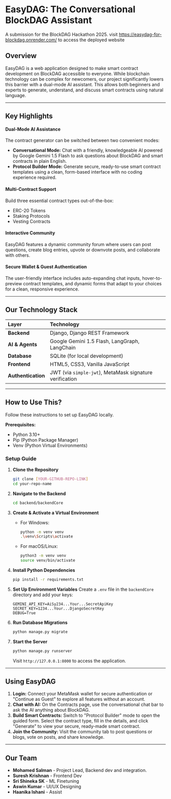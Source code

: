 # EasyDAG: The Conversational BlockDAG Assistant

A submission for the BlockDAG Hackathon 2025.
visit https://easydag-for-blockdag.onrender.com/ to access the deployed website

## Overview

EasyDAG is a web application designed to make smart contract development on BlockDAG accessible to everyone. While blockchain technology can be complex for newcomers, our project significantly lowers this barrier with a dual-mode AI assistant. This allows both beginners and experts to generate, understand, and discuss smart contracts using natural language. 

---

## Key Highlights

#### Dual-Mode AI Assistance 
The contract generator can be switched between two convenient modes: 
* **Conversational Mode:** Chat with a friendly, knowledgeable AI powered by Google Gemini 1.5 Flash to ask questions about BlockDAG and smart contracts in plain English. 
* **Protocol Builder Mode:** Generate secure, ready-to-use smart contract templates using a clean, form-based interface with no coding experience required. 

#### Multi-Contract Support 
Build three essential contract types out-of-the-box: 
* ERC-20 Tokens 
* Staking Protocols 
* Vesting Contracts 

#### Interactive Community 
EasyDAG features a dynamic community forum where users can post questions, create blog entries, upvote or downvote posts, and collaborate with others.

#### Secure Wallet & Guest Authentication 
The user-friendly interface includes auto-expanding chat inputs, hover-to-preview contract templates, and dynamic forms that adapt to your choices for a clean, responsive experience.

---

## Our Technology Stack 

| Layer | Technology |
| :--- | :--- |
| **Backend** | Django, Django REST Framework |
| **AI & Agents**| Google Gemini 1.5 Flash, LangGraph, LangChain |
| **Database** | SQLite (for local development) |
| **Frontend** | HTML5, CSS3, Vanilla JavaScript |
| **Authentication**| JWT (via `simple-jwt`), MetaMask signature verification |

---

## How to Use This? 

Follow these instructions to set up EasyDAG locally.

**Prerequisites:**
* Python 3.10+ 
* Pip (Python Package Manager)
* Venv (Python Virtual Environments)
### Setup Guide 

1.  **Clone the Repository** 
    ```bash
    git clone [YOUR-GITHUB-REPO-LINK]
    cd your-repo-name
    ```
    

2.  **Navigate to the Backend** 
    ```bash
    cd backend/backendCore
    ```
    

3.  **Create & Activate a Virtual Environment** 
    * For Windows:
        ```bash
        python -m venv venv
        .\venv\Scripts\activate
        ```
     
    * For macOS/Linux: 
        ```bash
        python3 -m venv venv
        source venv/bin/activate
        ```
      

4.  **Install Python Dependencies** 
    ```bash
    pip install -r requirements.txt
    ```
    

5.  **Set Up Environment Variables** 
    Create a `.env` file in the `backendCore` directory and add your keys: 
    ```
    GEMINI_API_KEY=AiSy234...Your...SecretApiKey
    SECRET_KEY=1234...Your...DjangoSecretKey
    DEBUG=True
    ```
    

6.  **Run Database Migrations** 
    ```bash
    python manage.py migrate
    ```
   
7.  **Start the Server** 
    ```bash
    python manage.py runserver
    ```
    
    Visit `http://127.0.0.1:8000` to access the application. 

---

## Using EasyDAG 

1.  **Login:** Connect your MetaMask wallet for secure authentication or "Continue as Guest" to explore all features without an account. 
2.  **Chat with AI:** On the Contracts page, use the conversational chat bar to ask the AI anything about BlockDAG.
3.  **Build Smart Contracts:** Switch to "Protocol Builder" mode to open the guided form. Select the contract type, fill in the details, and click "Generate" to view your secure, ready-made smart contract. 
4.  **Join the Community:** Visit the community tab to post questions or blogs, vote on posts, and share knowledge. 

---

## Our Team 

* **Mohamed Salman** - Project Lead, Backend dev and integration.
* **Suresh Krishnan** - Frontend Dev 
* **Sri Shineka SK** - ML Finetuning
* **Aswin Kumar** - UI/UX Designing
* **Haanika Ishani** - Assist 
